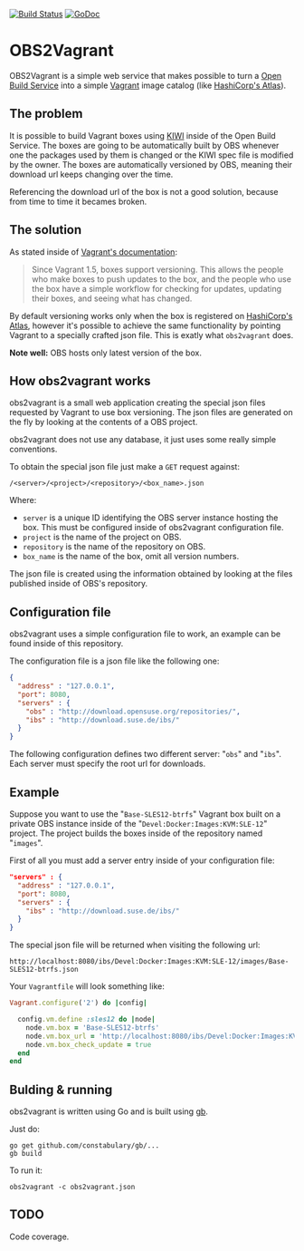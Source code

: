 [![Build Status](https://travis-ci.org/flavio/obs2vagrant.svg?branch=master)](https://travis-ci.org/flavio/obs2vagrant)
[![GoDoc](https://godoc.org/github.com/flavio/obs2vagrant?status.png)](https://godoc.org/github.com/flavio/obs2vagrant)

# OBS2Vagrant

OBS2Vagrant is a simple web service that makes possible to turn a
[Open Build Service](http://openbuildservice.org/) into a simple
[Vagrant](https://www.vagrantup.com/) image catalog (like [HashiCorp's Atlas](https://atlas.hashicorp.com/)).

## The problem

It is possible to build Vagrant boxes using [KIWI](http://opensuse.github.io/kiwi/)
inside of the Open Build Service. The boxes are going to be automatically built
by OBS whenever one the packages used by them is changed or the KIWI spec file
is modified by the owner. The boxes are automatically versioned by OBS, meaning
their download url keeps changing over the time.

Referencing the download url of the box is not a good solution, because from
time to time it becames broken.

## The solution

As stated inside of [Vagrant's documentation](http://docs.vagrantup.com/v2/boxes/versioning.html):

  > Since Vagrant 1.5, boxes support versioning. This allows the people who make
  > boxes to push updates to the box, and the people who use the box have a
  > simple workflow for checking for updates, updating their boxes, and seeing
  > what has changed.

By default versioning works only when the box is registered on
[HashiCorp's Atlas](https://atlas.hashicorp.com/), however it's possible to
achieve the same functionality by pointing Vagrant to a specially crafted json
file. This is exatly what `obs2vagrant` does.

**Note well:** OBS hosts only latest version of the box.

## How obs2vagrant works

obs2vagrant is a small web application creating the special json files requested
by Vagrant to use box versioning. The json files are generated on the fly by
looking at the contents of a OBS project.

obs2vagrant does not use any database, it just uses some really simple conventions.

To obtain the special json file just make a `GET` request against:

  `/<server>/<project>/<repository>/<box_name>.json`

Where:
  * `server` is a unique ID identifying the OBS server instance hosting the box.
    This must be configured inside of obs2vagrant configuration file.
  * `project` is the name of the project on OBS.
  * `repository` is the name of the repository on OBS.
  * `box_name` is the name of the box, omit all version numbers.

The json file is created using the information obtained by looking at the
files published inside of OBS's repository.

## Configuration file

obs2vagrant uses a simple configuration file to work, an example can be found
inside of this repository.

The configuration file is a json file like the following one:

```json
{
  "address" : "127.0.0.1",
  "port": 8080,
  "servers" : {
    "obs" : "http://download.opensuse.org/repositories/",
    "ibs" : "http://download.suse.de/ibs/"
  }
}
```

The following configuration defines two different server: "`obs`" and "`ibs`".
Each server must specify the root url for downloads.

## Example

Suppose you want to use the "`Base-SLES12-btrfs`" Vagrant box built on a private
OBS instance inside of the "`Devel:Docker:Images:KVM:SLE-12`" project. The project
builds the boxes inside of the repository named "`images`".

First of all you must add a server entry inside of your configuration file:
```json
"servers" : {
  "address" : "127.0.0.1",
  "port": 8080,
  "servers" : {
    "ibs" : "http://download.suse.de/ibs/"
  }
}
```

The special json file will be returned when visiting the following url:

`http://localhost:8080/ibs/Devel:Docker:Images:KVM:SLE-12/images/Base-SLES12-btrfs.json`


Your `Vagrantfile` will look something like:
```ruby
Vagrant.configure('2') do |config|

  config.vm.define :sles12 do |node|
    node.vm.box = 'Base-SLES12-btrfs'
    node.vm.box_url = 'http://localhost:8080/ibs/Devel:Docker:Images:KVM:SLE-12/images/Base-SLES12-btrfs.json'
    node.vm.box_check_update = true
  end
end
```

## Bulding & running

obs2vagrant is written using Go and is built using [gb](http://getgb.io/).

Just do:
```
go get github.com/constabulary/gb/...
gb build
```

To run it:

`obs2vagrant -c obs2vagrant.json`

## TODO

Code coverage.
